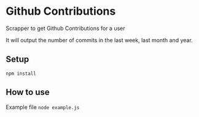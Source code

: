 # Github Contributions

Scrapper to get Github Contributions for a user 

It will output the number of commits in the last week, last month and year.

## Setup
`npm install`

## How to use
Example file
`node example.js`
